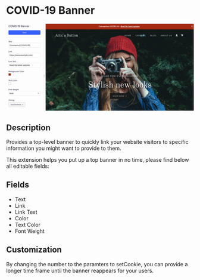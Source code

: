 # COVID-19 Banner

![Screenshot](https://github.com/dyelkassakoumba-optimizely/addons-library/blob/patch-2/Extensions/Editor%20Extensions/COVID-19%20Banner/Covid-19:%20Extension%20Editable%20Fields.png)

## Description

Provides a top-level banner to quickly link your website visitors to specific information you might want to provide to them.

This extension helps you put up a top banner in no time, please find below all editable fields:

## Fields

* Text
* Link
* Link Text
* Color
* Text Color
* Font Weight 

## Customization

By changing the number to the paramters to setCookie, you can provide a longer time frame until the banner reappears for
your users.
